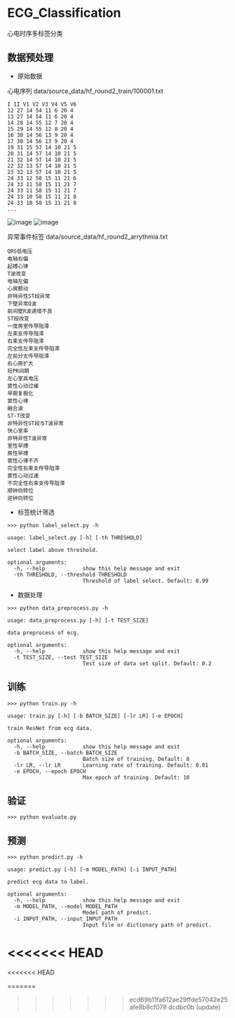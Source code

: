 # ECG_Classification
心电时序多标签分类

## 数据预处理

- 原始数据

心电序列  data/source_data/hf_round2_train/100001.txt
```
I II V1 V2 V3 V4 V5 V6
12 27 14 54 11 6 20 4
13 27 14 54 11 6 20 4
14 28 14 55 12 7 20 4
15 29 14 55 12 8 20 4
16 30 14 56 13 9 20 4
17 30 14 56 13 9 20 4
19 31 15 57 14 10 21 5
20 31 14 57 14 10 21 5
21 32 14 57 14 10 21 5
22 32 13 57 14 10 21 5
23 32 13 57 14 10 21 5
24 33 12 58 15 11 21 6
24 33 11 58 15 11 21 7
24 33 11 58 15 11 21 7
24 33 10 58 15 11 21 8
24 33 10 58 15 11 21 8
...
```
![image](https://github.com/JagerLee/ECG-Classification/data/0.png)
![image](https://github.com/JagerLee/ECG-Classification/data/1.png)

异常事件标签  data/source_data/hf_round2_arrythmia.txt
```
QRS低电压
电轴右偏
起搏心律
T波改变
电轴左偏
心房颤动
非特异性ST段异常
下壁异常Q波
前间壁R波递增不良
ST段改变
一度房室传导阻滞
左束支传导阻滞
右束支传导阻滞
完全性左束支传导阻滞
左前分支传导阻滞
右心房扩大
短PR间期
左心室高电压
窦性心动过缓
早期复极化
窦性心律
融合波
ST-T改变
非特异性ST段与T波异常
快心室率
非特异性T波异常
室性早搏
房性早搏
窦性心律不齐
完全性右束支传导阻滞
窦性心动过速
不完全性右束支传导阻滞
顺钟向转位
逆钟向转位
```

- 标签统计筛选
```
>>> python label_select.py -h

usage: label_select.py [-h] [-th THRESHOLD]

select label above threshold.

optional arguments:
  -h, --help            show this help message and exit
  -th THRESHOLD, --threshold THRESHOLD
                        Threshold of label select. Default: 0.99
```

- 数据处理
```
>>> python data_preprocess.py -h

usage: data_preprocess.py [-h] [-t TEST_SIZE]

data preprocess of ecg.

optional arguments:
  -h, --help            show this help message and exit
  -t TEST_SIZE, --test TEST_SIZE
                        Test size of data set split. Default: 0.2
```

## 训练

```
>>> python train.py -h

usage: train.py [-h] [-b BATCH_SIZE] [-lr LR] [-e EPOCH]

train ResNet from ecg data.

optional arguments:
  -h, --help            show this help message and exit
  -b BATCH_SIZE, --batch BATCH_SIZE
                        Batch size of training. Default: 8
  -lr LR, --lr LR       Learning rate of training. Default: 0.01
  -e EPOCH, --epoch EPOCH
                        Max epoch of training. Default: 10
```

## 验证

```
>>> python evaluate.py
```

## 预测
```
>>> python predict.py -h

usage: predict.py [-h] [-m MODEL_PATH] [-i INPUT_PATH]

predict ecg data to label.

optional arguments:
  -h, --help            show this help message and exit
  -m MODEL_PATH, --model MODEL_PATH
                        Model path of predict.
  -i INPUT_PATH, --input INPUT_PATH
                        Input file or dictionary path of predict.
```
<<<<<<< HEAD
=======
<<<<<<< HEAD

=======
>>>>>>> ecd69b11fa612ae29ffde57042e25afe8b8cf078
>>>>>>> dcdbc0b (update)
